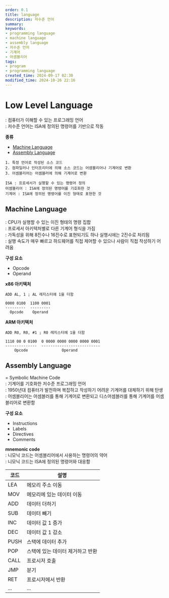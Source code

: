 ```yaml
---
order: 0.1
title: language
description: 저수준 언어
summary:
keywords:
- programming language
- machine language
- assembly language
- 저수준 언어
- 기계어
- 어셈블리어
tags:
- program
- programming language
created_time: 2024-09-17 02:30
modified_time: 2024-10-26 22:16
---
```


# Low Level Language
: 컴퓨터가 이해할 수 있는 프로그래밍 언어  
: 저수준 언어는 ISA에 정의된 명령어를 기반으로 작동  

**종류**
- [Machine Language](#machine-language)
- [Assembly Language](#assembly-language)


```
1. 특정 언어로 작성된 소스 코드 
2. 컴파일러나 인터프리터에 의해 소스 코드는 어셈블리어나 기계어로 변환
3. 어셈블리어는 어셈블러에 의해 기계어로 변환

ISA : 프로세서가 실행할 수 있는 명령어 정의
어셈블리어 : ISA에 정의된 명령어를 기호화한 것
기계어 : ISA에 정의된 명령어를 이진 형태로 표현한 것
```



## Machine Language
: CPU가 실행할 수 있는 이진 형태의 명령 집합  
: 프로세서 아키텍처별로 다른 기계어 형식을 가짐  
: 가독성을 위해 8진수나 16진수로 표현되기도 하나 실행시에는 2진수로 처리됨  
: 실행 속도가 매우 빠르고 하드웨어를 직접 제어할 수 있으나 사람이 직접 작성하기 어려움  

**구성 요소**
- Opcode 
- Operand


**x86 아키텍처**
```
ADD AL, 1 ; AL 레지스터에 1을 더함

0000 0100  1100 0001  
---------  ---------
  Opcode    Operand
```


**ARM 아키텍처**
```
ADD R0, R0, #1 ; R0 레지스터에 1을 더함

1110 00 0 0100  0 0000 0000 0000 0000 0001
--------------  --------------------------
    Opcode               Operand
```



## Assembly Language
= Symbolic Machine Code  
: 기계어를 기호화한 저수준 프로그래밍 언어  
: 1950년대 컴퓨터가 발전하며 복잡하고 작성하기 어려운 기계어를 대체하기 위해 탄생  
: 어셈블리어는 어셈블러를 통해 기계어로 변환되고 디스어셈블러를 통해 기계어를 어셈블리어로 변환함  

**구성 요소**  
- Instructions
- Labels
- Directives
- Comments

**mnemonic code**  
: 니모닉 코드는 어셈블리어에서 사용하는 명령어의 약어  
: 니모닉 코드는 ISA에 정의된 명령어와 대응함  

코드 | 설명
---|---
LEA  | 메모리 주소 이동  
MOV  | 메모리에 있는 데이터 이동   
ADD  | 데이터 더하기
SUB  | 데이터 빼기
INC  | 데이터 값 1 증가
DEC  | 데이터 값 1 감소
PUSH | 스택에 데이터 추가
POP  | 스택에 있는 데이터 제거하고 반환  
CALL | 프로시저 호출
JMP  | 분기
RET  | 프로시저에서 반환
...  | ...